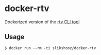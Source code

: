 # docker-rtv

Dockerized version of the [rtv CLI tool](https://github.com/michael-lazar/rtv)

## Usage

```
$ docker run --rm -ti slikshooz/docker-rtv
```
